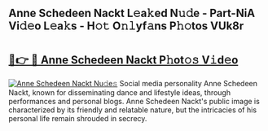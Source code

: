 ## Anne Schedeen Nackt L𝚎a𝚔ed N𝚞𝚍e - Part-NiA Vi𝚍𝚎o L𝚎a𝚔s - H𝚘𝚝 O𝚗𝚕yf𝚊ns P𝚑𝚘tos VUk8r

# <h2><a href="http://kf8g4b.oniu.top/?m=Anne+Schedeen+Nackt">🔗👉 🔴 Anne Schedeen Nackt P𝚑ot𝚘𝚜 V𝚒d𝚎o</a></h2>

[![Anne Schedeen Nackt Nu𝚍e𝚜](https://i.imgur.com/0qMVB7G.gif)](http://kf8g4b.oniu.top/?m=Anne+Schedeen+Nackt)
Social media personality Anne Schedeen Nackt, known for disseminating dance and lifestyle ideas, through performances and personal blogs. Anne Schedeen Nackt's public image is characterized by its friendly and relatable nature, but the intricacies of his personal life remain shrouded in secrecy.  

